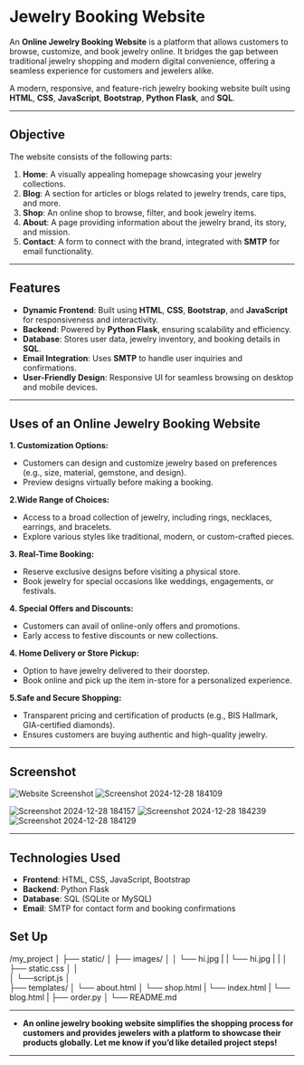 # Jewelry Booking Website
An **Online Jewelry Booking Website** is a platform that allows customers to browse, customize, and book jewelry online. It bridges the gap between traditional jewelry shopping and modern digital convenience, offering a seamless experience for customers and jewelers alike.

A modern, responsive, and feature-rich jewelry booking website built using **HTML**, **CSS**, **JavaScript**, **Bootstrap**, **Python Flask**, and **SQL**.

---

## Objective

The website consists of the following parts:

1. **Home**: A visually appealing homepage showcasing your jewelry collections.
2. **Blog**: A section for articles or blogs related to jewelry trends, care tips, and more.
3. **Shop**: An online shop to browse, filter, and book jewelry items.
4. **About**: A page providing information about the jewelry brand, its story, and mission.
5. **Contact**: A form to connect with the brand, integrated with **SMTP** for email functionality.

---

## Features

- **Dynamic Frontend**: Built using **HTML**, **CSS**, **Bootstrap**, and **JavaScript** for responsiveness and interactivity.
- **Backend**: Powered by **Python Flask**, ensuring scalability and efficiency.
- **Database**: Stores user data, jewelry inventory, and booking details in **SQL**.
- **Email Integration**: Uses **SMTP** to handle user inquiries and confirmations.
- **User-Friendly Design**: Responsive UI for seamless browsing on desktop and mobile devices.

---

## Uses of an Online Jewelry Booking Website

**1. Customization Options:**

- Customers can design and customize jewelry based on preferences (e.g., size, material, gemstone, and design).
- Preview designs virtually before making a booking.

**2.Wide Range of Choices:**

- Access to a broad collection of jewelry, including rings, necklaces, earrings, and bracelets.
- Explore various styles like traditional, modern, or custom-crafted pieces.

**3. Real-Time Booking:**

- Reserve exclusive designs before visiting a physical store.
- Book jewelry for special occasions like weddings, engagements, or festivals.

**4. Special Offers and Discounts:**

- Customers can avail of online-only offers and promotions.
- Early access to festive discounts or new collections.

**4. Home Delivery or Store Pickup:**

- Option to have jewelry delivered to their doorstep.
- Book online and pick up the item in-store for a personalized experience.

**5.Safe and Secure Shopping:**

- Transparent pricing and certification of products (e.g., BIS Hallmark, GIA-certified diamonds).
- Ensures customers are buying authentic and high-quality jewelry.

---
## Screenshot

![Website Screenshot](https://i.postimg.cc/MGmvJ0df/IMG-20241228-WA0004.jpg)
![Screenshot 2024-12-28 184109](https://github.com/user-attachments/assets/2b8d2083-bb09-4672-9598-78aa5862a2ed)

![Screenshot 2024-12-28 184157](https://github.com/user-attachments/assets/6f223da6-98fd-4c0a-9cf9-1b5788b57309)
![Screenshot 2024-12-28 184239](https://github.com/user-attachments/assets/1802e29c-3ad0-4843-b6e7-c207f986c536)
![Screenshot 2024-12-28 184129](https://github.com/user-attachments/assets/36021c8d-9448-43f1-b05c-e884b24ee863)

---

## Technologies Used

- **Frontend**: HTML, CSS, JavaScript, Bootstrap
- **Backend**: Python Flask
- **Database**: SQL (SQLite or MySQL)
- **Email**: SMTP for contact form and booking confirmations

## Set Up

/my_project
│
├── static/
│   ├── images/
│   │   └── hi.jpg
|   |   └── hi.jpg
|   |
│   ├── static.css
│   │   
│   └──script.js
│       
├── templates/
│   └── about.html
│   └── shop.html
|   └── index.html
|   └── blog.html
|
├── order.py
│
└── README.md



---
- **An online jewelry booking website simplifies the shopping process for customers and provides jewelers with a platform to showcase their products globally. Let me know if you’d like detailed project steps!**















---






